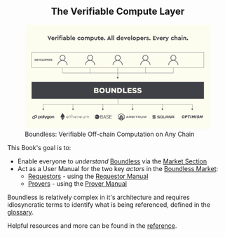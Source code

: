 <center><h2> The Verifiable Compute Layer </h2></center>

<figure>
  <img src="images/boundless-vision-blog-devs-overview.webp"/>
  <cap>Boundless: Verifiable Off-chain Computation on Any Chain</cap>
</figure>

This Book's goal is to:

- Enable everyone to _understand_ [Boundless][term-boundless] via the [Market Section][page-market-overview]
- Act as a User Manual for the two key _actors_ in the [Boundless Market][term-boundless-market]:
  - [Requestors][term-requestor] - using the [Requestor Manual][page-requestor-manual]
  - [Provers][term-prover] - using the [Prover Manual][page-prover-manual]

Boundless is relatively complex in it's architecture and requires idiosyncratic terms to identify what is being referenced, defined in the [glossary][page-glossary].

Helpful resources and more can be found in the [reference][page-reference].

[page-prover-manual]: prover-manual/README.md
[page-market-overview]: market/README.md
[page-requestor-manual]: requestor-manual/README.md
[page-glossary]: glossary.md
[page-reference]: reference.md
[term-bento]: glossary.md#bento
[term-boundless]: glossary.md#boundless-market
[term-boundless-market]: glossary.md#boundless-market
[term-requestor]: glossary.md#requestor
[term-prover]: glossary.md#prover
